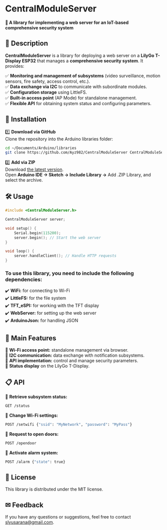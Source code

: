 # **CentralModuleServer**
**📌 A library for implementing a web server for an IoT-based comprehensive security system**

## **📖 Description**  
**CentralModuleServer** is a library for deploying a web server on a **LilyGo T-Display ESP32** that manages a **comprehensive security system**. It provides:  

✅ **Monitoring and management of subsystems** (video surveillance, motion sensors, fire safety, access control, etc.).  
✅ **Data exchange via I2C** to communicate with subordinate modules.  
✅ **Configuration storage** using LittleFS.  
✅ **Built-in access point** (AP Mode) for standalone management.  
✅ **Flexible API** for obtaining system status and configuring parameters.  

## **🚀 Installation**  
1️⃣ **Download via GitHub**  
Clone the repository into the Arduino libraries folder:  
```sh
cd ~/Documents/Arduino/libraries
git clone https://github.com/Ayz982/CentralModuleServer CentralModuleServer
```
2️⃣ **Add via ZIP**  
Download [the latest version](https://github.com/Ayz982/CentralModuleServer).  
Open **Arduino IDE → Sketch → Include Library →** Add .ZIP Library, and select the archive.

## **🛠 Usage**
```cpp
#include <CentralModuleServer.h>

CentralModuleServer server;

void setup() {
    Serial.begin(115200);
    server.begin(); // Start the web server
}

void loop() {
    server.handleClient(); // Handle HTTP requests
}
```
### To use this library, you need to include the following dependencies:  
✔️ **WiFi:** for connecting to Wi-Fi  
✔️ **LittleFS:** for the file system  
✔️ **TFT_eSPI:** for working with the TFT display   
✔️ **WebServer:** for setting up the web server  
✔️ **ArduinoJson:** for handling JSON  

## 🔗 **Main Features**  
🔹 **Wi-Fi access point:** standalone management via browser.  
🔹 **I2C communication:** data exchange with notification subsystems.  
🔹 **API implementation:** control and manage security parameters.  
🔹 **Status display** on the LilyGo T-Display.  

## 📋 **API**  
📌 **Retrieve subsystem status:**  
```bash
GET /status
```
📌 **Change Wi-Fi settings:**  
```bash
POST /setwifi {"ssid": "MyNetwork", "password": "MyPass"}
```
📌 **Request to open doors:**  
```bash
POST /opendoor
```
📌 **Activate alarm system:**  
```bash
POST /alarm {"state": true}
```

## 📜 **License**  
This library is distributed under the MIT license.  

## **✉ Feedback**  
If you have any questions or suggestions, feel free to contact [slyusarana@gmail.com](mailto:slyusarana@gmail.com).  
